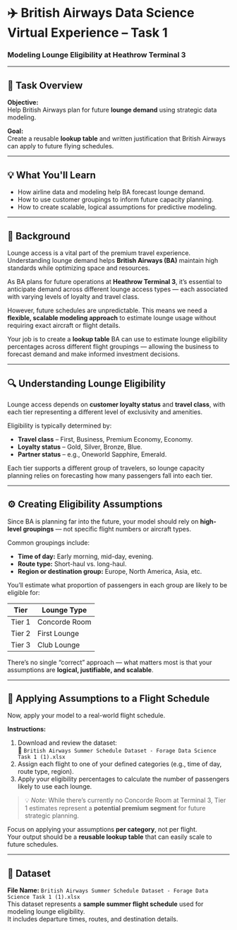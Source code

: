 # ✈️ British Airways Data Science Virtual Experience – Task 1  
### Modeling Lounge Eligibility at Heathrow Terminal 3  

---

## 🧠 Task Overview

**Objective:**  
Help British Airways plan for future **lounge demand** using strategic data modeling.

**Goal:**  
Create a reusable **lookup table** and written justification that British Airways can apply to future flying schedules.  

---

## 💡 What You'll Learn
- How airline data and modeling help BA forecast lounge demand.  
- How to use customer groupings to inform future capacity planning.  
- How to create scalable, logical assumptions for predictive modeling.  

---

## 🧾 Background

Lounge access is a vital part of the premium travel experience.  
Understanding lounge demand helps **British Airways (BA)** maintain high standards while optimizing space and resources.

As BA plans for future operations at **Heathrow Terminal 3**, it’s essential to anticipate demand across different lounge access types — each associated with varying levels of loyalty and travel class.

However, future schedules are unpredictable. This means we need a **flexible, scalable modeling approach** to estimate lounge usage without requiring exact aircraft or flight details.

Your job is to create a **lookup table** BA can use to estimate lounge eligibility percentages across different flight groupings — allowing the business to forecast demand and make informed investment decisions.

---

## 🔍 Understanding Lounge Eligibility

Lounge access depends on **customer loyalty status** and **travel class**, with each tier representing a different level of exclusivity and amenities.

Eligibility is typically determined by:
- **Travel class** – First, Business, Premium Economy, Economy.  
- **Loyalty status** – Gold, Silver, Bronze, Blue.  
- **Partner status** – e.g., Oneworld Sapphire, Emerald.  

Each tier supports a different group of travelers, so lounge capacity planning relies on forecasting how many passengers fall into each tier.

---

## ⚙️ Creating Eligibility Assumptions

Since BA is planning far into the future, your model should rely on **high-level groupings** — not specific flight numbers or aircraft types.  

Common groupings include:
- **Time of day:** Early morning, mid-day, evening.  
- **Route type:** Short-haul vs. long-haul.  
- **Region or destination group:** Europe, North America, Asia, etc.

You’ll estimate what proportion of passengers in each group are likely to be eligible for:

| Tier | Lounge Type        |
|------|--------------------|
| Tier 1 | Concorde Room      |
| Tier 2 | First Lounge        |
| Tier 3 | Club Lounge         |

There’s no single “correct” approach — what matters most is that your assumptions are **logical, justifiable, and scalable**.

---

## 🧮 Applying Assumptions to a Flight Schedule

Now, apply your model to a real-world flight schedule.

**Instructions:**
1. Download and review the dataset:  
   📂 `British Airways Summer Schedule Dataset - Forage Data Science Task 1 (1).xlsx`
2. Assign each flight to one of your defined categories (e.g., time of day, route type, region).
3. Apply your eligibility percentages to calculate the number of passengers likely to use each lounge.

> 💡 *Note:* While there’s currently no Concorde Room at Terminal 3, Tier 1 estimates represent a **potential premium segment** for future strategic planning.

Focus on applying your assumptions **per category**, not per flight.  
Your output should be a **reusable lookup table** that can easily scale to future schedules.

---

## 📂 Dataset

**File Name:** `British Airways Summer Schedule Dataset - Forage Data Science Task 1 (1).xlsx`  
This dataset represents a **sample summer flight schedule** used for modeling lounge eligibility.  
It includes departure times, routes, and destination details.


